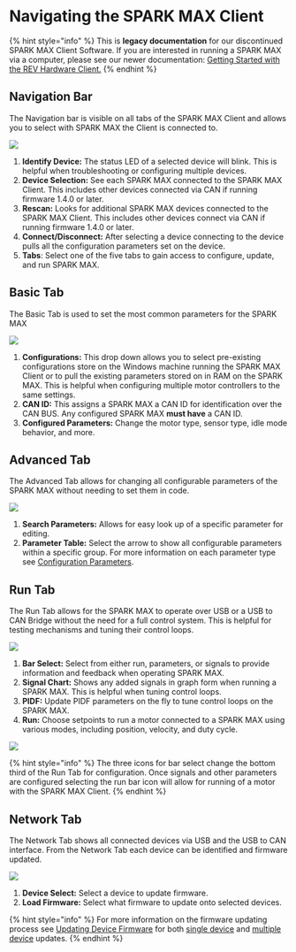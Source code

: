 # Navigating the SPARK MAX Client

{% hint style="info" %}
This is **legacy documentation** for our discontinued SPARK MAX Client Software. If you are interested in running a SPARK MAX via a computer, please see our newer documentation: [Getting Started with the REV Hardware Client.](../../rev-hardware-client/getting-started-with-the-rev-hardware-client/)
{% endhint %}

## Navigation Bar

The Navigation bar is visible on all tabs of the SPARK MAX Client and allows you to select with SPARK MAX the Client is connected to.&#x20;

![](../../.gitbook/assets/Navigation.svg)

1. **Identify Device:** The status LED of a selected device will blink. This is helpful when troubleshooting or configuring multiple devices.
2. **Device Selection:** See each SPARK MAX connected to the SPARK MAX Client. This includes other devices connected via CAN if running firmware 1.4.0 or later.
3. **Rescan:** Looks for additional SPARK MAX devices connected to the SPARK MAX Client. This includes other devices connect via CAN if running firmware 1.4.0 or later.
4. **Connect/Disconnect:** After selecting a device connecting to the device pulls all the configuration parameters set on the device.
5. **Tabs**: Select one of the five tabs to gain access to configure, update, and run SPARK MAX.

## Basic Tab

The Basic Tab is used to set the most common parameters for the SPARK MAX

![](<../../.gitbook/assets/Basic Tab.svg>)

1. **Configurations:** This drop down allows you to select pre-existing configurations store on the Windows machine running the SPARK MAX Client or to pull the existing parameters stored on in RAM on the SPARK MAX. This is helpful when configuring multiple motor controllers to the same settings.
2. **CAN ID:** This assigns a SPARK MAX a CAN ID for identification over the CAN BUS. Any configured SPARK MAX **must have** a CAN ID.
3. **Configured Parameters:** Change the motor type, sensor type, idle mode behavior, and more.

## Advanced Tab

The Advanced Tab allows for changing all configurable parameters of the SPARK MAX without needing to set them in code.

![](<../../.gitbook/assets/Advanced Tab.svg>)

1. **Search Parameters:** Allows for easy look up of a specific parameter for editing.
2. **Parameter Table:** Select the arrow to show all configurable parameters within a specific group. For more information on each parameter type see [Configuration Parameters](../../software-resources/configuration-parameters.md).

## Run Tab

The Run Tab allows for the SPARK MAX to operate over USB or a USB to CAN Bridge without the need for a full control system. This is helpful for testing mechanisms and tuning their control loops.

![](../../.gitbook/assets/Run.svg)

1. **Bar Select:** Select from either run, parameters, or signals to provide information and feedback when operating SPARK MAX.
2. **Signal Chart:** Shows any added signals in graph form when running a SPARK MAX. This is helpful when tuning control loops.
3. **PIDF:** Update PIDF parameters on the fly to tune control loops on the SPARK MAX.
4. **Run:** Choose setpoints to run a motor connected to a SPARK MAX using various modes, including position, velocity, and duty cycle.

![](../../.gitbook/assets/Run2.svg)

{% hint style="info" %}
The three icons for bar select change the bottom third of the Run Tab for configuration. Once signals and other parameters are configured selecting the run bar icon will allow for running of a motor with the SPARK MAX Client.
{% endhint %}

## Network Tab

The Network Tab shows all connected devices via USB and the USB to CAN interface. From the Network Tab each device can be identified and firmware updated.

![](../../.gitbook/assets/Network.svg)

1. **Device Select:** Select a device to update firmware.
2. **Load Firmware:** Select what firmware to update onto selected devices.

{% hint style="info" %}
For more information on the firmware updating process see [Updating Device Firmware](updating-device-firmware.md) for both [single device](updating-device-firmware.md#updating-a-single-device) and [multiple device](updating-device-firmware.md#updating-multiple-devices-with-the-usb-to-can-bridge) updates.
{% endhint %}
